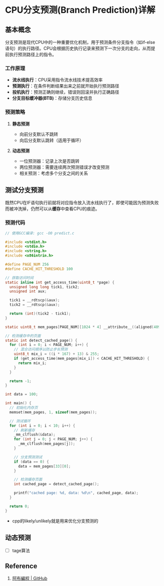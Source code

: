 # CPU分支预测(Branch Prediction)详解

## 基本概念

分支预测是现代CPU中的一种重要优化机制，用于预测条件分支指令（如if-else语句）的执行路径。CPU会根据历史执行记录来预测下一次分支的走向，从而提前执行预测路径上的指令。

### 工作原理
- **流水线执行**：CPU采用指令流水线技术提高效率
- **预测执行**：在条件判断结果出来之前就开始执行预测路径
- **投机执行**：预测正确则继续，错误则回滚并执行正确路径
- **分支目标缓冲器(BTB)**：存储分支历史信息

### 预测策略
1. **静态预测**
   - 向前分支默认不跳转
   - 向后分支默认跳转（适用于循环）

2. **动态预测**
   - 一位预测器：记录上次是否跳转
   - 两位预测器：需要连续两次预测错误才改变预测
   - 相关预测：考虑多个分支之间的关系

## 测试分支预测

既然CPU在IF语句执行前就将对应指令放入流水线执行了，即使可能因为预测失败而被冲洗掉，仍然可以从**缓存**中查看CPU的痕迹。

### 预测代码

```c
// 使用GCC编译: gcc -O0 predict.c

#include <stdint.h>
#include <stdio.h>
#include <string.h>
#include <x86intrin.h>

#define PAGE_NUM 256
#define CACHE_HIT_THRESHOLD 100

// 获取访问时间
static inline int get_access_time(uint8_t *page) {
  unsigned long long tick1, tick2;
  unsigned int aux;

  tick1 = __rdtscp(&aux);
  tick2 = __rdtscp(&aux);

  return (int)(tick2 - tick1);
}

static uint8_t mem_pages[PAGE_NUM][1024 * 4] __attribute__((aligned(4096)));

// 检测缓存中的页面
static int detect_cached_page() {
  for (int i = 0; i < PAGE_NUM; i++) {
    // 混合访问顺序以防止步长预测
    uint8_t mix_i = ((i * 167) + 13) & 255;
    if (get_access_time(mem_pages[mix_i]) < CACHE_HIT_THRESHOLD) {
      return mix_i;
    }
  }

  return -1;
}

int data = 100;

int main() {
  // 初始化内存页
  memset(mem_pages, 1, sizeof(mem_pages));

  // 测试循环
  for (int i = 0; i < 10; i++) {
    // 刷新缓存
    _mm_clflush(&data);
    for (int j = 0; j < PAGE_NUM; j++) {
      _mm_clflush(mem_pages[j]);
    }

    // 分支预测测试
    if (data == 0) {
      data = mem_pages[33][0];
    }

    // 检测缓存页面
    int cached_page = detect_cached_page();

    printf("cached page: %d, data: %d\n", cached_page, data);
  }

  return 0;
}

```

- cpp的likely/unlikely就是用来优化分支预测的
## 动态预测

- [ ] tage算法

## Reference

1. [阿布編程 | GitHub](https://github.com/idea4good/AbuCoding?tab=readme-ov-file)
